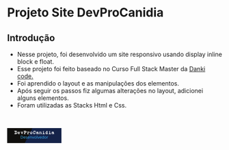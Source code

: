 # Projeto Site DevProCanidia

## Introdução

* Nesse projeto, foi desenvolvido um site responsivo usando display inline block e float.
* Esse projeto foi feito baseado no Curso Full Stack Master da [Danki code.](https://cursos.dankicode.com/)
* Foi aprendido o layout e as manipulações dos elementos. 
* Após seguir os passos fiz algumas alterações no layout, adicionei alguns elementos.
* Foram utilizadas as Stacks Html e Css.

</br>

![GitHub Logo](/images/logo.png)






